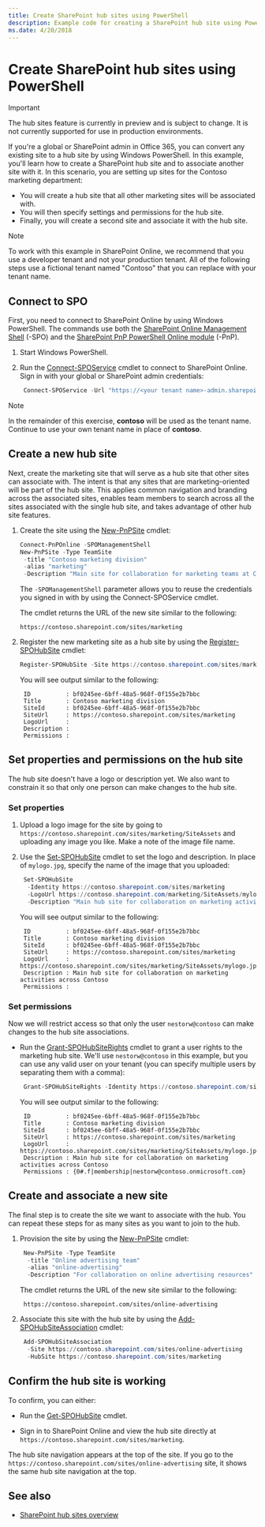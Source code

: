 ```yaml
---
title: Create SharePoint hub sites using PowerShell
description: Example code for creating a SharePoint hub site using PowerShell.
ms.date: 4/20/2018
---
```


# Create SharePoint hub sites using PowerShell

> [!IMPORTANT]
> The hub sites feature is currently in preview and is subject to change. It is not currently supported for use in production environments. 

If you're a global or SharePoint admin in Office 365, you can convert any existing site to a hub site by using Windows PowerShell. In this example, you'll learn how to create a SharePoint hub site and to associate another site with it. In this scenario, you are setting up sites for the Contoso marketing department:
- You will create a hub site that all other marketing sites will be associated with.
- You will then specify settings and permissions for the hub site.
- Finally, you will create a second site and associate it with the hub site. 

> [!NOTE]
> To work with this example in SharePoint Online, we recommend that you use a developer tenant and not your production tenant. All of the following steps use a fictional tenant named "Contoso" that you can replace with your tenant name.

## Connect to SPO

First, you need to connect to SharePoint Online by using Windows PowerShell. The commands use both the [SharePoint Online Management Shell](https://www.microsoft.com/en-us/download/details.aspx?id=35588) (-SPO) and the [SharePoint PnP PowerShell Online module](https://www.powershellgallery.com/packages/SharePointPnPPowerShellOnline) (-PnP).

1. Start Windows PowerShell.

2. Run the [Connect-SPOService](https://docs.microsoft.com/en-us/powershell/module/sharepoint-online/connect-sposervice?view=sharepoint-ps) cmdlet to connect to SharePoint Online. Sign in with your global or SharePoint admin credentials:

   ```powershell
    Connect-SPOService -Url "https://<your tenant name>-admin.sharepoint.com"
   ```

> [!NOTE]
> In the remainder of this exercise, **contoso** will be used as the tenant name. Continue to use your own tenant name in place of **contoso**.

## Create a new hub site

Next, create the marketing site that will serve as a hub site that other sites can associate with. The intent is that any sites that are marketing-oriented will be part of the hub site. This applies common navigation and branding across the associated sites, enables team members to search across all the sites associated with the single hub site, and takes advantage of other hub site features.

1. Create the site using the [New-PnPSite](https://docs.microsoft.com/en-us/powershell/module/sharepoint-pnp/new-pnpsite) cmdlet:

   ```powershell
   Connect-PnPOnline -SPOManagementShell
   New-PnPSite -Type TeamSite 
    -title "Contoso marketing division" 
    -alias "marketing" 
    -Description "Main site for collaboration for marketing teams at Contoso"
   ```

   The `-SPOManagementShell` parameter allows you to reuse the credentials you signed in with by using the Connect-SPOService cmdlet.

   The cmdlet returns the URL of the new site similar to the following:

   ```
   https://contoso.sharepoint.com/sites/marketing
   ```

2. Register the new marketing site as a hub site by using the [Register-SPOHubSite](https://docs.microsoft.com/en-us/powershell/module/sharepoint-online/register-spohubsite?view=sharepoint-ps) cmdlet:

   ```powershell
   Register-SPOHubSite -Site https://contoso.sharepoint.com/sites/marketing
   ```

   You will see output similar to the following:

   ```
    ID          : bf0245ee-6bff-48a5-968f-0f155e2b7bbc
    Title       : Contoso marketing division
    SiteId      : bf0245ee-6bff-48a5-968f-0f155e2b7bbc
    SiteUrl     : https://contoso.sharepoint.com/sites/marketing
    LogoUrl     :
    Description :
    Permissions :
   ```

## Set properties and permissions on the hub site

The hub site doesn't have a logo or description yet. We also want to constrain it so that only one person can make changes to the hub site.

### Set properties

1. Upload a logo image for the site by going to `https://contoso.sharepoint.com/sites/marketing/SiteAssets` and uploading any image you like. Make a note of the image file name. 

2. Use the [Set-SPOHubSite](https://docs.microsoft.com/en-us/powershell/module/sharepoint-online/set-spohubsite?view=sharepoint-ps) cmdlet to set the logo and description. In place of `mylogo.jpg`, specify the name of the image that you uploaded:

   ```powershell
    Set-SPOHubSite 
     -Identity https://contoso.sharepoint.com/sites/marketing 
     -LogoUrl https://contoso.sharepoint.com/marketing/SiteAssets/mylogo.jpg 
     -Description "Main hub site for collaboration on marketing activities across Contoso"
   ```

   You will see output similar to the following:

   ```
    ID          : bf0245ee-6bff-48a5-968f-0f155e2b7bbc
    Title       : Contoso marketing division
    SiteId      : bf0245ee-6bff-48a5-968f-0f155e2b7bbc
    SiteUrl     : https://contoso.sharepoint.com/sites/marketing
    LogoUrl     : https://contoso.sharepoint.com/sites/marketing/SiteAssets/mylogo.jpg
    Description : Main hub site for collaboration on marketing activities across Contoso
    Permissions :
   ```

### Set permissions

Now we will restrict access so that only the user `nestorw@contoso` can make changes to the hub site associations.

- Run the [Grant-SPOHubSiteRights](https://docs.microsoft.com/en-us/powershell/module/sharepoint-online/grant-spohubsiterights?view=sharepoint-ps) cmdlet to grant a user rights to the marketing hub site. We'll use `nestorw@contoso` in this example, but you can use any valid user on your tenant (you can specify multiple users by separating them with a comma):

   ```powershell
    Grant-SPOHubSiteRights -Identity https://contoso.sharepoint.com/sites/marketing -Principals "nestorw@contoso" -Rights Join
   ```

   You will see output similar to the following:

   ```
    ID          : bf0245ee-6bff-48a5-968f-0f155e2b7bbc
    Title       : Contoso marketing division
    SiteId      : bf0245ee-6bff-48a5-968f-0f155e2b7bbc
    SiteUrl     : https://contoso.sharepoint.com/sites/marketing
    LogoUrl     : https://contoso.sharepoint.com/sites/marketing/SiteAssets/mylogo.jpg
    Description : Main hub site for collaboration on marketing activities across Contoso
    Permissions : {0#.f|membership|nestorw@contoso.onmicrosoft.com}
   ```

## Create and associate a new site

The final step is to create the site we want to associate with the hub. You can repeat these steps for as many sites as you want to join to the hub.

1. Provision the site by using the [New-PnPSite](https://docs.microsoft.com/en-us/powershell/module/sharepoint-pnp/new-pnpsite?view=sharepoint-ps) cmdlet:
    
   ```powershell
    New-PnPSite -Type TeamSite 
     -title "Online advertising team" 
     -alias "online-advertising" 
     -Description "For collaboration on online advertising resources"
   ```
    
   The cmdlet returns the URL of the new site similar to the following:
    
   ```
    https://contoso.sharepoint.com/sites/online-advertising
   ```
    
2. Associate this site with the hub site by using the [Add-SPOHubSiteAssociation](https://docs.microsoft.com/en-us/powershell/module/sharepoint-online/add-spohubsiteassociation?view=sharepoint-ps) cmdlet:
  
   ```powershell
    Add-SPOHubSiteAssociation 
     -Site https://contoso.sharepoint.com/sites/online-advertising 
     -HubSite https://contoso.sharepoint.com/sites/marketing 
   ```

## Confirm the hub site is working

To confirm, you can either:

- Run the [Get-SPOHubSite](https://docs.microsoft.com/en-us/powershell/module/sharepoint-online/get-spohubsite?view=sharepoint-ps) cmdlet.

- Sign in to SharePoint Online and view the hub site directly at `https://contoso.sharepoint.com/sites/marketing`. 

The hub site navigation appears at the top of the site. If you go to the `https://contoso.sharepoint.com/sites/online-advertising` site, it shows the same hub site navigation at the top.

## See also

- [SharePoint hub sites overview](hub-site-overview.md)
